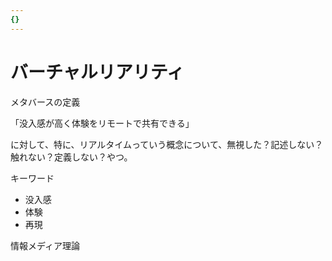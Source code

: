 ```yaml
---
{}
---
```

# バーチャルリアリティ

メタバースの定義

「没入感が高く体験をリモートで共有できる」

に対して、特に、リアルタイムっていう概念について、無視した？記述しない？触れない？定義しない？やつ。

キーワード

- 没入感  
- 体験  
- 再現  

情報メディア理論